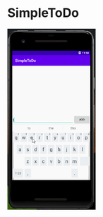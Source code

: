# SimpleToDo

<img src="https://github.com/Tedla2001/SimpleToDo/blob/master/Simpletodo%20anim.gif" width=200>
